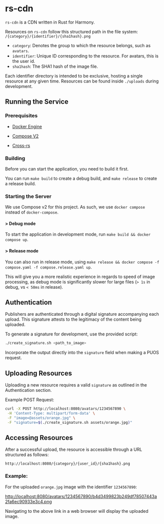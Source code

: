 # rs-cdn

`rs-cdn` is a CDN written in Rust for Harmony.

Resources on `rs-cdn` follow this structured path in the file system:
`/{category}/{identifier}/{sha1hash}.png`

-   `category`: Denotes the group to which the resource belongs, such as `avatars`.
-   `identifier`: Unique ID corresponding to the resource. For avatars, this is the user id.
-   `sha1hash`: The SHA1 hash of the image file.

Each identifier directory is intended to be exclusive, hosting a single resource at any given time.
Resources can be found inside `./uploads` during development.

## Running the Service

### Prerequisites

 - [Docker Engine](https://docs.docker.com/engine/install/)

 - [Compose V2](https://docs.docker.com/compose/install/linux/)

 - [Cross-rs](https://github.com/cross-rs/cross#installation)

### Building

Before you can start the application, you need to build it first.

You can run `make build` to create a debug build, and `make release` to create a release build.

### Starting the Server

We use Compose v2 for this project. As such, we use `docker compose` instead of `docker-compose`.

#### > Debug mode

To start the application in development mode, run `make build && docker compose up`.

#### > Release mode

You can also run in release mode, using `make release && docker compose -f compose.yaml -f compose.release.yaml up`.

This will give you a more realistic experience in regards to speed of image processing, as debug mode
is significantly slower for large files (`> 1s` in debug, vs `< 50ms` in release).

## Authentication

Publishers are authenticated through a digital signature accompanying each upload. This signature
attests to the legitimacy of the content being uploaded.

To generate a signature for development, use the provided script:

```bash
./create_signature.sh <path_to_image>
```

Incorporate the output directly into the `signature` field when making a PUOS request.

## Uploading Resources

Uploading a new resource requires a valid `signature` as outlined in the Authentication section.

Example POST Request:

```bash
curl -X POST http://localhost:8080/avatars/1234567890 \
 -H 'Content-Type: multipart/form-data' \
 -F "image=@assets/orange.jpg" \
 -F "signature=$(./create_signature.sh assets/orange.jpg)"
```

## Accessing Resources

After a successful upload, the resource is accessible through a URL structured as follows:

```
http://localhost:8080/{category}/{user_id}/{sha1hash}.png
```

### Example:

For the uploaded `orange.jpg` image with the identifier `1234567890`:

[http://localhost:8080/avatars/1234567890/b4d3499823b249df78507443a2fa6ec90933e3c4.png](http://localhost:8080/avatars/1234567890/b4d3499823b249df78507443a2fa6ec90933e3c4.png)

Navigating to the above link in a web browser will display the uploaded image.
